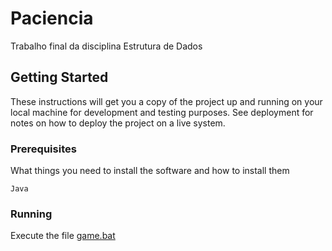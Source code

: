 # Paciencia
Trabalho final da disciplina Estrutura de Dados

## Getting Started

These instructions will get you a copy of the project up and running on your local machine for development and testing purposes. See deployment for notes on how to deploy the project on a live system.

### Prerequisites

What things you need to install the software and how to install them

```
Java
```

### Running

Execute the file [game.bat](studies/paciencia/game.bat)
